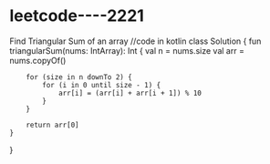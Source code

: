 # leetcode----2221
Find Triangular Sum of an array
//code in kotlin
class Solution {
    fun triangularSum(nums: IntArray): Int {
        val n = nums.size
        val arr = nums.copyOf()  

        for (size in n downTo 2) {
            for (i in 0 until size - 1) {
                arr[i] = (arr[i] + arr[i + 1]) % 10
            }
        }

        return arr[0]
    }
}
